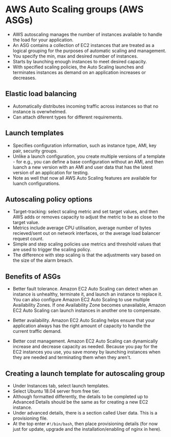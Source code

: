 # AWS Auto Scaling groups (AWS ASGs)

- AWS autoscaling manages the number of instances available to handle the load for your application.
- An ASG contains a collection of EC2 instances that are treated as a logical grouping for the purposes of automatic scaling and management.
- You specify the min, max and desired number of instances.
- Starts by launching enough instances to meet desired capacity.
- With specified scaling policies, the Auto Scaling launches and terminates instances as demand on an application increases or decreases.

## Elastic load balancing
- Automatically distributes incoming traffic across instances so that no instance is overwhelmed.
- Can attach diferent types for different requirements.

## Launch templates
- Specifies configuration information, such as instance type, AMI, key pair, security groups.
- Unlike a launch configuration, you create multiple versions of a template - for e.g., you can define a base configuration without an AMI, and then luanch a new version with an AMI and user data that has the latest version of an application for testing.
- Note as well that now all AWS Auto Scaling features are available for luanch configurations.

## Autoscaling policy options
- Target-tracking: select scaling metric and set target values, and then AWS adds or removes capacity to adjust the metric to be as close to the target value.
- Metrics include average CPU utilisation, average number of bytes recieved/sent out on network interfaces, or the average load balancer request count.
- Simple and step scaling policies use metrics and threshold values that are used to trigger the scaling policy.
- The difference with step scaling is that the adjustments vary based  on the size of the alarm breach.

## Benefits of ASGs

- Better fault tolerance. Amazon EC2 Auto Scaling can detect when an instance is unhealthy, terminate it, and launch an instance to replace it. You can also configure Amazon EC2 Auto Scaling to use multiple Availability Zones. If one Availability Zone becomes unavailable, Amazon EC2 Auto Scaling can launch instances in another one to compensate.

- Better availability. Amazon EC2 Auto Scaling helps ensure that your application always has the right amount of capacity to handle the current traffic demand.

- Better cost management. Amazon EC2 Auto Scaling can dynamically increase and decrease capacity as needed. Because you pay for the EC2 instances you use, you save money by launching instances when they are needed and terminating them when they aren't.

## Creating a launch template for autoscaling group
- Under Instances tab, select launch templates.
- Select Ubuntu 18.04 server from free tier.
- Although formatted differently, the details to be completed up to Advanced Details should be the same as for creating a new EC2 instance.
- Under advanced details, there is a section called User data. This is a provisioning file.
- At the top enter `#!/bin/bash`, then place provisioning details (for now just for update, upgrade and the installation/enabling of nginx in here).